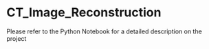 # CT_Image_Reconstruction
Please refer to the Python Notebook for a detailed description on the project
